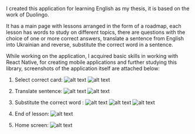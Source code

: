I created this application for learning English as my thesis, it is based on the work of Duolingo.

It has a main page with lessons arranged in the form of a roadmap, each lesson has words to study on different topics, there are questions with the choice of one or more correct answers, translate a sentence from English into Ukrainian and reverse, substitute the correct word in a sentence.

While working on the application, I acquired basic skills in working with React Native, for creating mobile applications and further studying this library, screenshots of the application itself are attached below:

1. Select correct card:
![alt text](product_images/first_ques.jpg)
![alt text](product_images/seven_quest.jpg)

2. Translate sentence:
![alt text](product_images/four_quest.jpg)
![alt text](product_images/six_quest.jpg)

3. Substitute the correct word :
![alt text](product_images/second_quest.jpg)
![alt text](product_images/third_quest.jpg)
![alt text](product_images/five_quest.jpg)

4. End of lesson:
![alt text](product_images/all_correct.jpg)

5. Home screen:
![alt text](product_images/home_screen.jpg)
